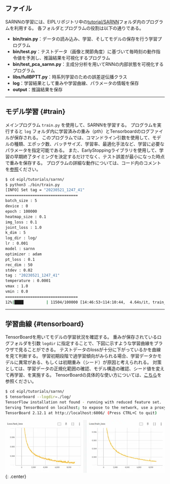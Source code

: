 

## ファイル

SARNNの学習には、EIPLリポジトリ中の[tutorial/SARNN](https://github.com/ogata-lab/eipl/tree/master/eipl/tutorials/airec/sarnn)フォルダ内のプログラムを利用する。
各フォルダとプログラムの役割は以下の通りである。

- **bin/train.py**：データの読み込み、学習、そしてモデルの保存を行う学習プログラム
- **bin/test.py**：テストデータ（画像と関節角度）に基づいて毎時刻の動作指令値を予測し、推論結果を可視化するプログラム
- **bin/test_pca_sarnn.py**：主成分分析を用いてRNNの内部状態を可視化するプログラム
- **libs/fullBPTT.py**：時系列学習のための誤差逆伝播クラス
- **log**：学習結果として重みや学習曲線、パラメータの情報を保存
- **output**：推論結果を保存


<!-- #################################################################################################### -->
----
## モデル学習 {#train}
メインプログラム `train.py` を使用して、SARNNを学習する。
プログラムを実行すると `log` フォルダ内に学習済みの重み（pth）とTensorboardのログファイルが保存される。
このプログラムでは、コマンドライン引数を使用して、モデルの種類、エポック数、バッチサイズ、学習率、最適化手法など、学習に必要なパラメータを指定可能である。
また、EarlyStoppingライブラリを使用して、学習の早期終了タイミングを決定するだけでなく、テスト誤差が最小になった時点で重みを保存する。
プログラムの詳細な動作については、コード内のコメントを[参照](https://github.com/ogata-lab/eipl/blob/master/eipl/tutorials/airec/sarnn/bin/train.py)ください。

```bash 
$ cd eipl/tutorials/sarnn/
$ python3 ./bin/train.py
[INFO] Set tag = "20230521_1247_41"
================================
batch_size : 5
device : 0
epoch : 100000
heatmap_size : 0.1
img_loss : 0.1
joint_loss : 1.0
k_dim : 5
log_dir : log/
lr : 0.001
model : sarnn
optimizer : adam
pt_loss : 0.1
rec_dim : 50
stdev : 0.02
tag : "20230521_1247_41"
temperature : 0.0001
vmax : 1.0
vmin : 0.0
================================
12%|████          | 11504/100000 [14:46:53<114:10:44,  4.64s/it, train_loss=0.000251, test_loss=0.000316]
```


<!-- #################################################################################################### -->
----
## 学習曲線 {#tensorboard}
TensorBoardを用いてモデルの学習状況を確認する。
重みが保存されているログフォルダを引数 `logdir` に指定することで、下図に示すような学習曲線をブラウザで見ることができる。
テストデータのlossが十分に下がっているかを曲線を見て判断する。
学習初期段階で過学習傾向がみられる場合、学習データかモデルに異常がある、もしくは初期重み（シード）が原因と考えられれる。
対策としては、学習データの正規化範囲の確認、モデル構造の確認、シード値を変えて再学習、を実施する。
TensorBoardの具体的な使い方については、[こちら](https://www.tensorflow.org/tensorboard?hl=ja)を参照ください。

```bash
$ cd eipl/tutorials/sarnn/
$ tensorboard --logdir=./log/
TensorFlow installation not found - running with reduced feature set.
Serving TensorBoard on localhost; to expose to the network, use a proxy or pass --bind_all
TensorBoard 2.12.1 at http://localhost:6006/ (Press CTRL+C to quit)
```

![Learning_curve_using_tensorbaord](img/tensorboard.webp){: .center}

